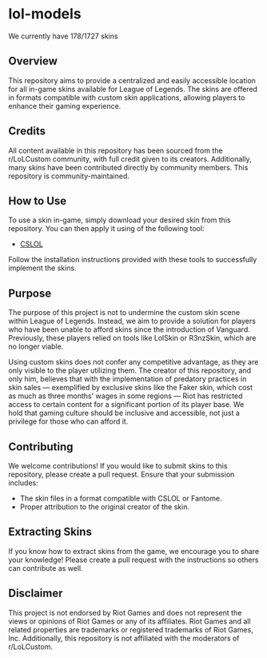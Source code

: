 
# lol-models

We currently have 178/1727 skins

## Overview

This repository aims to provide a centralized and easily accessible location for all in-game skins available for League of Legends. The skins are offered in formats compatible with custom skin applications, allowing players to enhance their gaming experience.

## Credits

All content available in this repository has been sourced from the r/LoLCustom community, with full credit given to its creators. Additionally, many skins have been contributed directly by community members. This repository is community-maintained.

## How to Use

To use a skin in-game, simply download your desired skin from this repository. You can then apply it using of the following tool:

 - [CSLOL](https://github.com/LeagueToolkit/cslol-manager)

Follow the installation instructions provided with these tools to successfully implement the skins.

## Purpose

The purpose of this project is not to undermine the custom skin scene within League of Legends. Instead, we aim to provide a solution for players who have been unable to afford skins since the introduction of Vanguard. Previously, these players relied on tools like LolSkin or R3nzSkin, which are no longer viable.

Using custom skins does not confer any competitive advantage, as they are only visible to the player utilizing them. The creator of this repository, and only him, believes that with the implementation of predatory practices in skin sales — exemplified by exclusive skins like the Faker skin, which cost as much as three months' wages in some regions — Riot has restricted access to certain content for a significant portion of its player base. We hold that gaming culture should be inclusive and accessible, not just a privilege for those who can afford it.

## Contributing

We welcome contributions! If you would like to submit skins to this repository, please create a pull request. Ensure that your submission includes:

- The skin files in a format compatible with CSLOL or Fantome.
- Proper attribution to the original creator of the skin.

## Extracting Skins

If you know how to extract skins from the game, we encourage you to share your knowledge! Please create a pull request with the instructions so others can contribute as well.

## Disclaimer

This project is not endorsed by Riot Games and does not represent the views or opinions of Riot Games or any of its affiliates. Riot Games and all related properties are trademarks or registered trademarks of Riot Games, Inc. Additionally, this repository is not affiliated with the moderators of r/LoLCustom.

